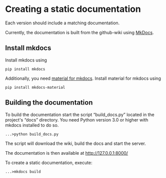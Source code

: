 # Creating a static documentation

Each version should include a matching documentation.

Currently, the documentation is built from the github-wiki using [MkDocs](https://www.mkdocs.org/).

## Install mkdocs
Install mkdocs using

```pip install mkdocs```

Additionally, you need [material for mkdocs](https://squidfunk.github.io/mkdocs-material/). Install material for mkdocs using

```pip install mkdocs-material```

## Building the documentation

To build the documentation start the script &ldquo;build_docs.py&rdquo; located in the project&apos;s &ldquo;docs&rdquo; directory. You need Python version 3.0 or higher with mkdocs installed to do so. 

```...>python build_docs.py```


The script will download the wiki, build the docs and start the server.

The documentation is then available at http://127.0.0.1:8000/

To create a static documentation, execute:

```...>mkdocs build```


